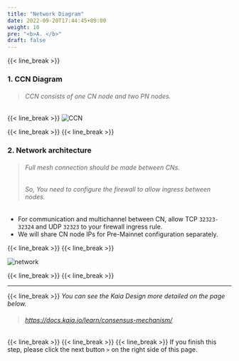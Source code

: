 ```yaml
---
title: "Network Diagram"
date: 2022-09-20T17:44:45+09:00
weight: 10
pre: "<b>A. </b>"
draft: false
---
```


{{< line_break >}}

### 1. CCN Diagram 
>###### CCN consists of one CN node and two PN nodes.
{{< line_break >}}
![CCN](https://raw.githubusercontent.com/klaytn/klaytn-pre-cypress-setup-workshop/main/static/images/klaytn-1.png)

{{< line_break >}}
{{< line_break >}}

### 2. Network architecture
>###### Full mesh connection should be made between CNs.
>###### So, You need to configure the firewall to allow ingress between nodes.

* For communication and multichannel between CN, allow TCP `32323-32324` and UDP `32323` to your firewall ingress rule.
* We will share CN node IPs for Pre-Mainnet configuration separately.

{{< line_break >}}
{{< line_break >}}

![network](https://raw.githubusercontent.com/klaytn/klaytn-pre-cypress-setup-workshop/main/static/images/klaytn-2.png)

{{< line_break >}}
{{< line_break >}}

---
{{< line_break >}}
*You can see the Kaia Design more detailed on the page below.*
>###### https://docs.kaia.io/learn/consensus-mechanism/

{{< line_break >}}
{{< line_break >}}
{{< line_break >}}
If you finish this step, please click the next button ```>``` on the right side of this page.
